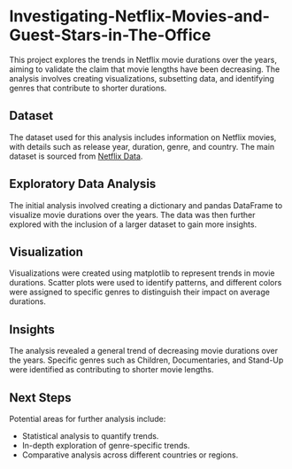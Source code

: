 # Investigating-Netflix-Movies-and-Guest-Stars-in-The-Office

This project explores the trends in Netflix movie durations over the years, aiming to validate the claim that movie lengths have been decreasing. The analysis involves creating visualizations, subsetting data, and identifying genres that contribute to shorter durations.

## Dataset

The dataset used for this analysis includes information on Netflix movies, with details such as release year, duration, genre, and country. The main dataset is sourced from [Netflix Data](datasets).

## Exploratory Data Analysis

The initial analysis involved creating a dictionary and pandas DataFrame to visualize movie durations over the years. The data was then further explored with the inclusion of a larger dataset to gain more insights.

## Visualization

Visualizations were created using matplotlib to represent trends in movie durations. Scatter plots were used to identify patterns, and different colors were assigned to specific genres to distinguish their impact on average durations.

## Insights

The analysis revealed a general trend of decreasing movie durations over the years. Specific genres such as Children, Documentaries, and Stand-Up were identified as contributing to shorter movie lengths.

## Next Steps

Potential areas for further analysis include:
- Statistical analysis to quantify trends.
- In-depth exploration of genre-specific trends.
- Comparative analysis across different countries or regions.
